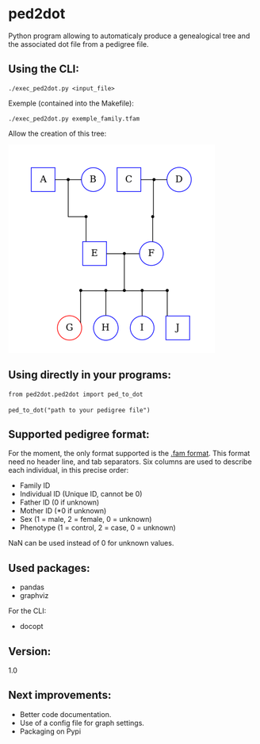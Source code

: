 # ped2dot
Python program allowing to automaticaly produce a genealogical tree and the associated dot file from a pedigree file.

## Using the CLI:

    ./exec_ped2dot.py <input_file>

Exemple (contained into the Makefile):

    ./exec_ped2dot.py exemple_family.tfam

Allow the creation of this tree:

![Genealogical tree exemple](family_Ex_Emple.png)

## Using directly in your programs:

    from ped2dot.ped2dot import ped_to_dot

    ped_to_dot("path to your pedigree file")

## Supported pedigree format:
For the moment, the only format supported is the [.fam format](https://www.cog-genomics.org/plink2/formats#fam).
This format need no header line, and tab separators.
Six columns are used to describe each individual, in this precise order:
- Family ID
- Individual ID (Unique ID, cannot be 0)
- Father ID (0 if unknown)
- Mother ID (*0 if unknown)
- Sex (1 = male, 2 = female, 0 = unknown)
- Phenotype (1 = control, 2 = case, 0 = unknown)

NaN can be used instead of 0 for unknown values.

## Used packages:
- pandas
- graphviz

For the CLI:
- docopt

## Version:
1.0

## Next improvements:
- Better code documentation.
- Use of a config file for graph settings.
- Packaging on Pypi
